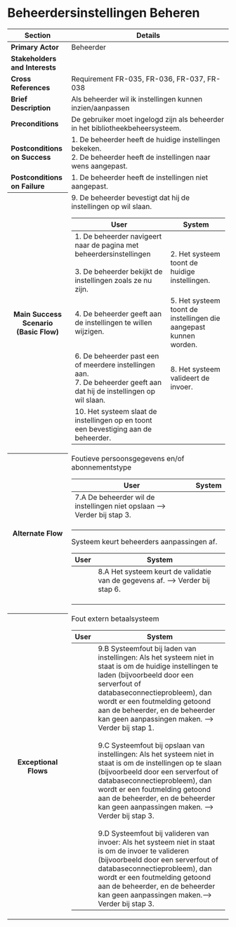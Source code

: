 # Beheerdersinstellingen Beheren
<table>
    <thead>
        <tr>
            <th><strong>Section</strong></th>
            <th><strong>Details</strong></th>
        </tr>
    </thead>
    <tbody>
        <tr>
            <td><strong>Primary Actor</strong></td>
            <td>Beheerder</td>
        </tr>
        <tr>
            <td><strong>Stakeholders and Interests</strong></td>
            <td></td>
        </tr>
        <tr>
            <td><strong>Cross References</strong></td>
            <td>Requirement FR-035, FR-036, FR-037, FR-038</td>
        </tr>
        <tr>
            <td><strong>Brief Description</strong></td>
            <td>Als beheerder wil ik instellingen kunnen inzien/aanpassen</td>
        </tr>
        <tr>
            <td><strong>Preconditions</strong></td>
            <td>De gebruiker moet ingelogd zijn als beheerder in het bibliotheekbeheersysteem.</td>
        </tr>
        <tr>
            <td><strong>Postconditions on Success</strong></td>
            <td>1. De beheerder heeft de huidige instellingen bekeken. <br>2. De beheerder heeft de instellingen naar wens aangepast.</td>
        </tr>
        <tr>
            <td><strong>Postconditions on Failure</strong></td>
            <td>1. De beheerder heeft de instellingen niet aangepast.</td>
        </tr>
      <tr>
            <th scope="row">Main Success Scenario (Basic Flow)</th>
            <td>
                <table>
                    <thead>
                        <tr>
                            <th scope="col">User</th>
                            <th scope="col">System</th>
                        </tr>
                    </thead>
                    <tbody>
                        <tr>
                            <td>
                                1. De beheerder navigeert naar de pagina met beheerdersinstellingen<br><br>
                                3. De beheerder bekijkt de instellingen zoals ze nu zijn.<br> </td>
                           <td><br>
                                2. Het systeem toont de huidige instellingen. <br></td>
                        <tr>  
                            <td>4. De beheerder geeft aan de instellingen te willen wijzigen. <br> </td>
                        <td> 5. Het systeem toont de instellingen die aangepast kunnen worden. <br> </tr>
                        <tr> <td>   
                                6. De beheerder past een of meerdere instellingen aan. <br> 
                                7. De beheerder geeft aan dat hij de instellingen op wil slaan.<br> </td>
                                <td>8. Het systeem valideert de invoer.<br> </td>
                        <tr>
                                9. De beheerder bevestigt dat hij de instellingen op wil slaan. <br>
                            <td>10. Het systeem slaat de instellingen op en toont een bevestiging aan de beheerder. <br> 
                    </tbody>
                </table>
            </td>
        </tr>
        <tr>
            <th scope="row">Alternate Flow</th>
            <td>
                <div>Foutieve persoonsgegevens en/of abonnementstype</div>
                <table>
                    <thead>
                        <tr>
                            <th scope="col">User</th>
                            <th scope="col">System</th>
                        </tr>
                    </thead>
                    <tbody> 
                        <tr>
                            <td>
                              7.A De beheerder wil de instellingen niet opslaan --&gt; Verder bij stap 3.<br> <br>
                            </td> <td></td>
                        </tr>
                    </tbody>
                </table> 
<div> Systeem keurt beheerders aanpassingen af.</div>
                <table>
                    <thead>
                        <tr>
                            <th scope="col">User</th>
                            <th scope="col">System</th>
                        </tr>
                    </thead>
                    <tbody> 
                        <tr>
                            <td></td><td>
                              8.A Het systeem keurt de validatie van de gegevens af. --&gt; Verder bij stap 6.<br> <br>
                            </td> 
                        </tr>
                    </tbody>
                </table> 
            </td>
        </tr>
        <tr>
            <th scope="row">Exceptional Flows</th>
            <td>
                <div>Fout extern betaalsysteem</div>            
                <table>
                    <thead>
                        <tr>
                            <th scope="col">User</th>
                            <th scope="col">System</th>
                        </tr>
                    </thead>
                    <tbody> 
                        <tr>
                            <td></td>
                            <td>
                           9.B Systeemfout bij laden van instellingen: Als het systeem niet in staat is om de huidige instellingen te laden (bijvoorbeeld door een serverfout of databaseconnectieprobleem), dan wordt er een foutmelding getoond aan de beheerder, en de beheerder kan geen aanpassingen maken. --&gt; Verder bij stap 1. <br><br>
                            9.C Systeemfout bij opslaan van instellingen: Als het systeem niet in staat is om de instellingen op te slaan (bijvoorbeeld door een serverfout of databaseconnectieprobleem), dan wordt er een foutmelding getoond aan de beheerder, en de beheerder kan geen aanpassingen maken. --&gt; Verder bij stap 3. <br><br>
                            9.D Systeemfout bij valideren van invoer: Als het systeem niet in staat is om de invoer te valideren (bijvoorbeeld door een serverfout of databaseconnectieprobleem), dan wordt er een foutmelding getoond aan de beheerder, en de beheerder kan geen aanpassingen maken.--&gt; Verder bij stap 3.</td>
                        </tr>
    </tbody>
</table></table>
